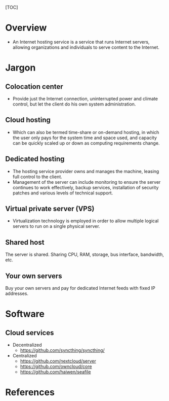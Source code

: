 [TOC]

# Overview

- An Internet hosting service is a service that runs Internet servers,
  allowing organizations and individuals to serve content to the
  Internet.

# Jargon

## Colocation center

- Provide just the Internet connection, uninterrupted power and climate
  control, but let the client do his own system administration.

## Cloud hosting

- Which can also be termed time-share or on-demand hosting, in which the
  user only pays for the system time and space used, and capacity can be
  quickly scaled up or down as computing requirements change.

## Dedicated hosting

- The hosting service provider owns and manages the machine, leasing
  full control to the client.
- Management of the server can include monitoring to ensure the server
  continues to work effectively, backup services, installation of
  security patches and various levels of technical support.

## Virtual private server (VPS)

- Virtualization technology is employed in order to allow multiple
  logical servers to run on a single physical server.

## Shared host

The server is shared. Sharing CPU, RAM, storage, bus interface,
bandwidth, etc.

## Your own servers

Buy your own servers and pay for dedicated Internet feeds with fixed IP
addresses.

# Software

## Cloud services

- Decentralized
    + https://github.com/syncthing/syncthing/
- Centralized
    + https://github.com/nextcloud/server
    + https://github.com/owncloud/core
    + https://github.com/haiwen/seafile

# References

[1]: https://en.wikipedia.org/wiki/Internet_hosting_service "Wikipedia - Internet hosting service"
